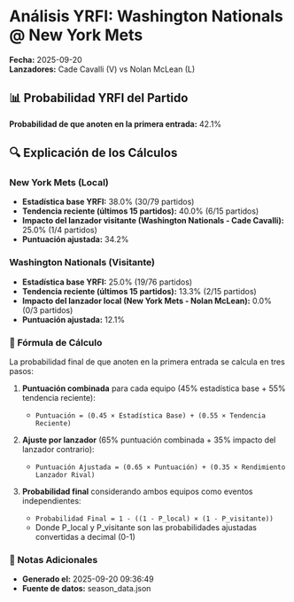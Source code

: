 # Análisis YRFI: Washington Nationals @ New York Mets

**Fecha:** 2025-09-20  
**Lanzadores:** Cade Cavalli (V) vs Nolan McLean (L)

## 📊 Probabilidad YRFI del Partido

**Probabilidad de que anoten en la primera entrada:** 42.1%

## 🔍 Explicación de los Cálculos

### New York Mets (Local)
- **Estadística base YRFI:** 38.0% (30/79 partidos)
- **Tendencia reciente (últimos 15 partidos):** 40.0% (6/15 partidos)
- **Impacto del lanzador visitante (Washington Nationals - Cade Cavalli):** 25.0% (1/4 partidos)
- **Puntuación ajustada:** 34.2%

### Washington Nationals (Visitante)
- **Estadística base YRFI:** 25.0% (19/76 partidos)
- **Tendencia reciente (últimos 15 partidos):** 13.3% (2/15 partidos)
- **Impacto del lanzador local (New York Mets - Nolan McLean):** 0.0% (0/3 partidos)
- **Puntuación ajustada:** 12.1%

### 📝 Fórmula de Cálculo

La probabilidad final de que anoten en la primera entrada se calcula en tres pasos:

1. **Puntuación combinada** para cada equipo (45% estadística base + 55% tendencia reciente):
   - `Puntuación = (0.45 × Estadística Base) + (0.55 × Tendencia Reciente)`

2. **Ajuste por lanzador** (65% puntuación combinada + 35% impacto del lanzador contrario):
   - `Puntuación Ajustada = (0.65 × Puntuación) + (0.35 × Rendimiento Lanzador Rival)`

3. **Probabilidad final** considerando ambos equipos como eventos independientes:
   - `Probabilidad Final = 1 - ((1 - P_local) × (1 - P_visitante))`
   - Donde P_local y P_visitante son las probabilidades ajustadas convertidas a decimal (0-1)

### 📌 Notas Adicionales

- **Generado el:** 2025-09-20 09:36:49
- **Fuente de datos:** season_data.json
